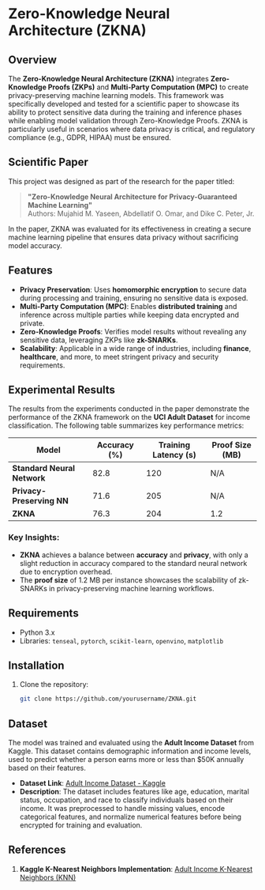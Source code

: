 # Zero-Knowledge Neural Architecture (ZKNA)

## Overview
The **Zero-Knowledge Neural Architecture (ZKNA)** integrates **Zero-Knowledge Proofs (ZKPs)** and **Multi-Party Computation (MPC)** to create privacy-preserving machine learning models. This framework was specifically developed and tested for a scientific paper to showcase its ability to protect sensitive data during the training and inference phases while enabling model validation through Zero-Knowledge Proofs. ZKNA is particularly useful in scenarios where data privacy is critical, and regulatory compliance (e.g., GDPR, HIPAA) must be ensured.

## Scientific Paper
This project was designed as part of the research for the paper titled:
> **"Zero-Knowledge Neural Architecture for Privacy-Guaranteed Machine Learning"**  
> Authors: Mujahid M. Yaseen, Abdellatif O. Omar, and Dike C. Peter, Jr.

In the paper, ZKNA was evaluated for its effectiveness in creating a secure machine learning pipeline that ensures data privacy without sacrificing model accuracy.

## Features
- **Privacy Preservation**: Uses **homomorphic encryption** to secure data during processing and training, ensuring no sensitive data is exposed.
- **Multi-Party Computation (MPC)**: Enables **distributed training** and inference across multiple parties while keeping data encrypted and private.
- **Zero-Knowledge Proofs**: Verifies model results without revealing any sensitive data, leveraging ZKPs like **zk-SNARKs**.
- **Scalability**: Applicable in a wide range of industries, including **finance**, **healthcare**, and more, to meet stringent privacy and security requirements.

## Experimental Results
The results from the experiments conducted in the paper demonstrate the performance of the ZKNA framework on the **UCI Adult Dataset** for income classification. The following table summarizes key performance metrics:

| Model                   | Accuracy (%) | Training Latency (s) | Proof Size (MB) |
|-------------------------|--------------|----------------------|-----------------|
| **Standard Neural Network** | 82.8         | 120                  | N/A             |
| **Privacy-Preserving NN**   | 71.6         | 205                  | N/A             |
| **ZKNA**                    | 76.3         | 204                  | 1.2             |

### Key Insights:
- **ZKNA** achieves a balance between **accuracy** and **privacy**, with only a slight reduction in accuracy compared to the standard neural network due to encryption overhead.
- The **proof size** of 1.2 MB per instance showcases the scalability of zk-SNARKs in privacy-preserving machine learning workflows.

## Requirements
- Python 3.x
- Libraries: `tenseal`, `pytorch`, `scikit-learn`, `openvino`, `matplotlib`

## Installation

1. Clone the repository:
   ```bash
   git clone https://github.com/yourusername/ZKNA.git


## Dataset
The model was trained and evaluated using the **Adult Income Dataset** from Kaggle. This dataset contains demographic information and income levels, used to predict whether a person earns more or less than $50K annually based on their features.

- **Dataset Link**: [Adult Income Dataset - Kaggle](https://www.kaggle.com/datasets/wenruliu/adult-income-dataset/data#)
- **Description**: The dataset includes features like age, education, marital status, occupation, and race to classify individuals based on their income. It was preprocessed to handle missing values, encode categorical features, and normalize numerical features before being encrypted for training and evaluation.

## References

1. **Kaggle K-Nearest Neighbors Implementation**: [Adult Income K-Nearest Neighbors (KNN)](https://www.kaggle.com/code/amirhosseinzinati/adult-income-k-nearest-neighbors-knn/input)
